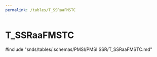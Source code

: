 ```yaml
---
permalink: /tables/T_SSRaaFMSTC
---
```

# T\_SSRaaFMSTC
<!-- SPDX-License-Identifier: MPL-2.0 -->

<!-- ATTENTION : Ne pas supprimer ou modifier la ligne ci-dessous -->
#include "snds/tables/.schemas/PMSI/PMSI SSR/T_SSRaaFMSTC.md"
<!-- ATTENTION : Ne pas supprimer ou modifier la ligne ci-dessus -->
